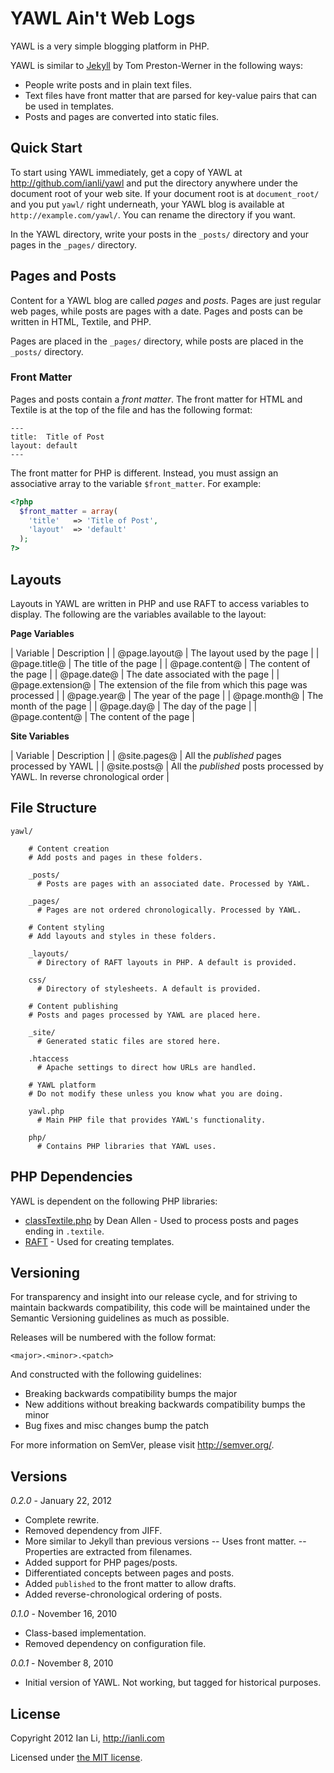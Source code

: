 YAWL Ain't Web Logs
===================

YAWL is a very simple blogging platform in PHP.

YAWL is similar to [Jekyll](https://github.com/mojombo/jekyll) by Tom Preston-Werner in the following ways:

* People write posts and in plain text files.
* Text files have front matter that are parsed for key-value pairs that can be used in templates.
* Posts and pages are converted into static files.


Quick Start
-----------

To start using YAWL immediately, get a copy of YAWL at http://github.com/ianli/yawl and put the directory anywhere under the document root of your web site. If your document root is at `document_root/` and you put `yawl/` right underneath, your YAWL blog is available at `http://example.com/yawl/`. You can rename the directory if you want.

In the YAWL directory, write your posts in the `_posts/` directory and your pages in the `_pages/` directory.


Pages and Posts
---------------

Content for a YAWL blog are called _pages_ and _posts_. Pages are just regular web pages, while posts are pages with a date. Pages and posts can be written in HTML, Textile, and PHP.

Pages are placed in the `_pages/` directory, while posts are placed in the `_posts/` directory.

### Front Matter

Pages and posts contain a _front matter_. The front matter for HTML and Textile is at the top of the file and has the following format:

```text
---
title:  Title of Post
layout: default
---
```

The front matter for PHP is different. Instead, you must assign an associative array to the variable `$front_matter`. For example:

```php
<?php
  $front_matter = array(
    'title'   => 'Title of Post',
    'layout'  => 'default'
  );
?>
```

Layouts
-------

Layouts in YAWL are written in PHP and use RAFT to access variables to display. The following are the variables available to the layout:

__Page Variables__

| Variable | Description |
| @page.layout@ | The layout used by the page |
| @page.title@ | The title of the page |
| @page.content@ | The content of the page |
| @page.date@ | The date associated with the page |
| @page.extension@ | The extension of the file from which this page was processed |
| @page.year@ | The year of the page |
| @page.month@ | The month of the page |
| @page.day@ | The day of the page |
| @page.content@ | The content of the page |

__Site Variables__

| Variable | Description |
| @site.pages@ | All the _published_ pages processed by YAWL |
| @site.posts@ | All the _published_ posts processed by YAWL. In reverse chronological order |


File Structure
--------------

```text
yawl/

    # Content creation
    # Add posts and pages in these folders.
    
    _posts/
      # Posts are pages with an associated date. Processed by YAWL.
      
    _pages/
      # Pages are not ordered chronologically. Processed by YAWL.
    
    # Content styling
    # Add layouts and styles in these folders.
    
    _layouts/
      # Directory of RAFT layouts in PHP. A default is provided.
      
    css/
      # Directory of stylesheets. A default is provided.
      
    # Content publishing
    # Posts and pages processed by YAWL are placed here.
    
    _site/
      # Generated static files are stored here.
      
    .htaccess
      # Apache settings to direct how URLs are handled.
    
    # YAWL platform
    # Do not modify these unless you know what you are doing.
    
    yawl.php
      # Main PHP file that provides YAWL's functionality.
    
    php/
      # Contains PHP libraries that YAWL uses.
```


PHP Dependencies
----------------

YAWL is dependent on the following PHP libraries:

* [classTextile.php](http://code.google.com/p/textpattern/source/browse/development/4.x/textpattern/lib/classTextile.php?r=3359) by Dean Allen - Used to process posts and pages ending in `.textile`.
* [RAFT](http://github.com/ianli/raft/) - Used for creating templates.


Versioning
----------

For transparency and insight into our release cycle, and for striving to maintain backwards compatibility, this code will be maintained under the Semantic Versioning guidelines as much as possible.

Releases will be numbered with the follow format:

`<major>.<minor>.<patch>`

And constructed with the following guidelines:

* Breaking backwards compatibility bumps the major
* New additions without breaking backwards compatibility bumps the minor
* Bug fixes and misc changes bump the patch

For more information on SemVer, please visit http://semver.org/.


Versions
--------

*0.2.0* - January 22, 2012

- Complete rewrite.
- Removed dependency from JIFF.
- More similar to Jekyll than previous versions
-- Uses front matter.
-- Properties are extracted from filenames.
- Added support for PHP pages/posts.
- Differentiated concepts between pages and posts.
- Added `published` to the front matter to allow drafts.
- Added reverse-chronological ordering of posts.

*0.1.0*	- November 16, 2010

- Class-based implementation.
- Removed dependency on configuration file.

*0.0.1* - November 8, 2010

- Initial version of YAWL. Not working, but tagged for historical purposes.


License
-------

Copyright 2012 Ian Li, http://ianli.com

Licensed under [the MIT license](http://www.opensource.org/licenses/mit-license.php).
